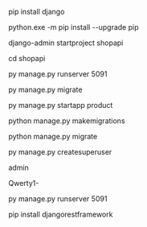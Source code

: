 pip install django

python.exe -m pip install --upgrade pip

django-admin startproject shopapi

cd shopapi

py manage.py runserver 5091

py manage.py migrate

py manage.py startapp product

python manage.py makemigrations

python manage.py migrate

py manage.py createsuperuser

admin

Qwerty1-

py manage.py runserver 5091

pip install djangorestframework